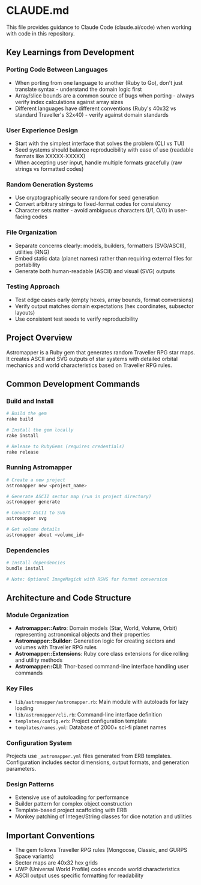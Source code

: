 # CLAUDE.md

This file provides guidance to Claude Code (claude.ai/code) when working with code in this repository.

## Key Learnings from Development

### Porting Code Between Languages
- When porting from one language to another (Ruby to Go), don't just translate syntax - understand the domain logic first
- Array/slice bounds are a common source of bugs when porting - always verify index calculations against array sizes
- Different languages have different conventions (Ruby's 40x32 vs standard Traveller's 32x40) - verify against domain standards

### User Experience Design
- Start with the simplest interface that solves the problem (CLI vs TUI)
- Seed systems should balance reproducibility with ease of use (readable formats like XXXXX-XXXXX)
- When accepting user input, handle multiple formats gracefully (raw strings vs formatted codes)

### Random Generation Systems
- Use cryptographically secure random for seed generation
- Convert arbitrary strings to fixed-format codes for consistency
- Character sets matter - avoid ambiguous characters (I/1, O/0) in user-facing codes

### File Organization
- Separate concerns clearly: models, builders, formatters (SVG/ASCII), utilities (RNG)
- Embed static data (planet names) rather than requiring external files for portability
- Generate both human-readable (ASCII) and visual (SVG) outputs

### Testing Approach
- Test edge cases early (empty hexes, array bounds, format conversions)
- Verify output matches domain expectations (hex coordinates, subsector layouts)
- Use consistent test seeds to verify reproducibility

## Project Overview
Astromapper is a Ruby gem that generates random Traveller RPG star maps. It creates ASCII and SVG outputs of star systems with detailed orbital mechanics and world characteristics based on Traveller RPG rules.

## Common Development Commands

### Build and Install
```bash
# Build the gem
rake build

# Install the gem locally
rake install

# Release to RubyGems (requires credentials)
rake release
```

### Running Astromapper
```bash
# Create a new project
astromapper new <project_name>

# Generate ASCII sector map (run in project directory)
astromapper generate

# Convert ASCII to SVG
astromapper svg

# Get volume details
astromapper about <volume_id>
```

### Dependencies
```bash
# Install dependencies
bundle install

# Note: Optional ImageMagick with RSVG for format conversion
```

## Architecture and Code Structure

### Module Organization
- **Astromapper::Astro**: Domain models (Star, World, Volume, Orbit) representing astronomical objects and their properties
- **Astromapper::Builder**: Generation logic for creating sectors and volumes with Traveller RPG rules
- **Astromapper::Extensions**: Ruby core class extensions for dice rolling and utility methods
- **Astromapper::CLI**: Thor-based command-line interface handling user commands

### Key Files
- `lib/astromapper/astromapper.rb`: Main module with autoloads for lazy loading
- `lib/astromapper/cli.rb`: Command-line interface definition
- `templates/config.erb`: Project configuration template
- `templates/names.yml`: Database of 2000+ sci-fi planet names

### Configuration System
Projects use `_astromapper.yml` files generated from ERB templates. Configuration includes sector dimensions, output formats, and generation parameters.

### Design Patterns
- Extensive use of autoloading for performance
- Builder pattern for complex object construction
- Template-based project scaffolding with ERB
- Monkey patching of Integer/String classes for dice notation and utilities

## Important Conventions
- The gem follows Traveller RPG rules (Mongoose, Classic, and GURPS Space variants)
- Sector maps are 40x32 hex grids
- UWP (Universal World Profile) codes encode world characteristics
- ASCII output uses specific formatting for readability
